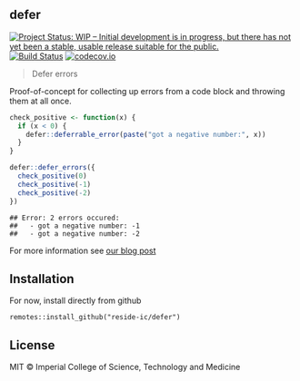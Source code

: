 ## defer

[![Project Status: WIP – Initial development is in progress, but there has not yet been a stable, usable release suitable for the public.](https://www.repostatus.org/badges/latest/wip.svg)](https://www.repostatus.org/#wip)
[![Build Status](https://travis-ci.com/reside-ic/defer.svg?branch=master)](https://travis-ci.org/reside-ic/defer)
[![codecov.io](https://codecov.io/github/reside-ic/defer/coverage.svg?branch=master)](https://codecov.io/github/reside-ic/defer?branch=master)

> Defer errors

Proof-of-concept for collecting up errors from a code block and throwing them at all once.


```r
check_positive <- function(x) {
  if (x < 0) {
    defer::deferrable_error(paste("got a negative number:", x))
  }
}

defer::defer_errors({
  check_positive(0)
  check_positive(-1)
  check_positive(-2)
})
```

```
## Error: 2 errors occured:
##   - got a negative number: -1
##   - got a negative number: -2
```

For more information see [our blog post](https://reside-ic.github.io/blog/deferring-errors-with-r/)

## Installation

For now, install directly from github

```
remotes::install_github("reside-ic/defer")
```

## License

MIT © Imperial College of Science, Technology and Medicine
